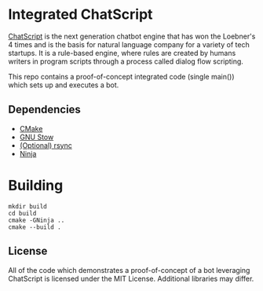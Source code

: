 # Integrated ChatScript

[ChatScript](https://github.com/random-mud-pie/ChatScript)  is the next generation chatbot engine that has won the Loebner's 4 times and is the basis for natural language company for a variety of tech startups. It is a rule-based engine, where rules are created by humans writers in program scripts through a process called dialog flow scripting.

This repo contains a proof-of-concept integrated code (single main()) which sets up and executes a bot.

## Dependencies

- [CMake](https://cmake.org/)
- [GNU Stow](https://www.gnu.org/software/stow/)
- [(Optional) rsync](https://rsync.samba.org/)
- [Ninja](https://ninja-build.org/)

# Building

```
mkdir build
cd build
cmake -GNinja ..
cmake --build .
```

## License
All of the code which demonstrates a proof-of-concept of a bot leveraging ChatScript is licensed under the MIT License. Additional libraries may differ.
